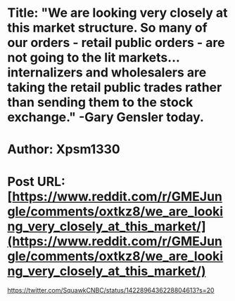 # Title: "We are looking very closely at this market structure. So many of our orders - retail public orders - are not going to the lit markets... internalizers and wholesalers are taking the retail public trades rather than sending them to the stock exchange." -Gary Gensler today.
# Author: Xpsm1330
# Post URL: [https://www.reddit.com/r/GMEJungle/comments/oxtkz8/we_are_looking_very_closely_at_this_market/](https://www.reddit.com/r/GMEJungle/comments/oxtkz8/we_are_looking_very_closely_at_this_market/)


https://twitter.com/SquawkCNBC/status/1422896436228804613?s=20